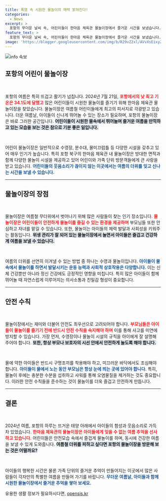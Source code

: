 ```yaml
---
title: 폭염 속 시원한 물놀이의 매력 밝혀진다!
categories:
  - News
excerpt: >
  포항의 무더운 날씨 속, 어린이들이 한마음 체육관 물놀이장에서 즐거운 시간을 보냈습니다. 34.1도의 더위가 아이들의 웃음소리로 가득 찼습니다!
feature_text: >
  포항의 무더운 날씨 속, 어린이들이 한마음 체육관 물놀이장에서 즐거운 시간을 보냈습니다. 34.1도의 더위가 아이들의 웃음소리로 가득 찼습니다!
image: 'https://blogger.googleusercontent.com/img/b/R29vZ2xl/AVvXsEixyZcFfHzMRdzZMjFBmAUKJYCLCGyLL1o632UiGVXcaFdKo_bkvkuCioo0uUKlGfBVcT3P84aROyZIXSBEx3Aw5nCQ3pTgDom1WDC4m8eifvWiAmWEEVb4x6G_l8C0QH225ldMjyaFvpxGEBGNO37VmDTDMHGhJPq73UglMfDca1-0aw/s1600/blogspot.png'
---
```


<p><img src="https://blogger.googleusercontent.com/img/b/R29vZ2xl/AVvXsEixyZcFfHzMRdzZMjFBmAUKJYCLCGyLL1o632UiGVXcaFdKo_bkvkuCioo0uUKlGfBVcT3P84aROyZIXSBEx3Aw5nCQ3pTgDom1WDC4m8eifvWiAmWEEVb4x6G_l8C0QH225ldMjyaFvpxGEBGNO37VmDTDMHGhJPq73UglMfDca1-0aw/s1600/blogspot.png" alt="info 속보" /></p>

<h2 data-ke-size="size26">포항의 어린이 물놀이장</h2>

<p data-ke-size="size16">&nbsp;</p>  

<p>포항의 여름은 특히 뜨겁고 활기가 넘칩니다. 2024년 7월 21일, <b><span style="color: #ee2323;">포항에서의 낮 최고 기온은 34.1도에 달했고</span></b> 많은 어린이들이 시원한 물놀이를 즐기기 위해 한마음 체육관 물놀이장을 찾았습니다. 물놀이장은 여름철 어린이들에게 최고의 피서지로 각광받고 있습니다. 더운 여름날, 아이들이 신나게 뛰어놀 수 있는 장소가 필요하며, 포항의 물놀이장은 바로 그러한 공간입니다. <b><span style="background-color: #21538527;">어린이들이 시원한 물속에서 뛰어놀며 즐거운 여름을 만끽하고 있는 모습을 보는 것은 참으로 기분 좋은 일입니다.</span></b></p>

<p data-ke-size="size16">&nbsp;</p>  

<p>어린이 물놀이장은 일반적으로 수영장, 분수대, 물미끄럼틀 등 다양한 시설을 갖추고 있어 매우 인기가 높습니다. 특히 포항 북구의 한마음 체육관 내 물놀이장은 방대한 면적과 함께 다양한 물놀이 시설을 제공하고 있어 어린이와 가족 단위 방문객들에게 큰 사랑을 받고 있습니다. <b><span style="color: #1a5490;">어린이들의 웃음소리가 끊이지 않는 이곳에서는 여름의 더위를 잊고 신나는 시간을 보낼 수 있습니다.</span></b></p>

<hr />  

<h2 data-ke-size="size26">물놀이장의 장점</h2>

<p data-ke-size="size16">&nbsp;</p>  

<p>물놀이장은 여름철 무더위에서 벗어나기 위해 많은 사람들이 찾는 인기 장소입니다. <b><span style="color: #ee2323;">물놀이장은 어린이들이 안전하게 물놀이를 즐길 수 있는 환경을 제공하며</span></b> 부모님들 또한 안심하고 자녀를 맡길 수 있습니다. 또한, 물놀이는 아이들의 체력 발달과 사회성을 키워주는 활동입니다. <b><span style="background-color: #21538527;">위생 관리가 잘 되어 있는 물놀이장에서 놀면서 아이들은 즐겁고 건강하게 여름을 보낼 수 있습니다.</span></b></p>

<p data-ke-size="size16">&nbsp;</p>  

<p>여름의 더위를 선연히 이겨낼 수 있는 방법 중 하나는 수영과 물놀이입니다. <b><span style="color: #1a5490;">아이들이 물 속에서 물놀이를 하면서 발달시키는 운동 능력과 사회적 상호작용은 다양합니다.</span></b> 이는 신체 건강뿐만 아니라 정신 건강에도 긍정적인 영향을 미칩니다. 특히 많은 아이들이 함께 뛰어놀 때 자연스럽게 이루어지는 의사소통과 친밀감 형성이 중요합니다. </p>

<hr />  

<h2 data-ke-size="size26">안전 수칙</h2>

<p data-ke-size="size16">&nbsp;</p>   

<p>물놀이장에서는 재미와 더불어 안전도 최우선으로 고려되어야 합니다. <b><span style="color: #ee2323;">부모님들은 아이들이 물놀이를 즐기기 전에 반드시 안전 수칙을 숙지해야 하며</span></b> 이를 통해 사고를 미연에 방지할 수 있습니다. 가장 먼저, 수영장이나 물놀이 시설의 규칙을 아이에게 잘 설명해 주어야 합니다. <b><span style="background-color: #21538527;">또한, 항상 부모나 보호자의 시선 안에서 안전하게 놀도록 해야 합니다.</span></b></p>

<p data-ke-size="size16">&nbsp;</p>  

<p>물에 약한 아이들은 반드시 구명조끼를 착용해야 하고, 미끄러운 바닥에서도 조심해야 합니다. <b><span style="color: #1a5490;">아이들이 물에서 노는 동안 부모님은 항상 눈에 띄는 곳에 있어야 합니다.</span></b> 특히, 물놀이 후에는 충분한 수분을 섭취하고 샤워를 통해 오염물질을 제거하는 것도 중요합니다. 이러한 안전 수칙들을 준수하는 것이 물놀이를 더욱 즐겁고 안전하게 만듭니다. </p>

<hr />

<h2 data-ke-size="size26">결론</h2>

<p data-ke-size="size16">&nbsp;</p>  

<p>2024년 여름, 포항의 하루는 뜨거운 태양 아래에서 아이들의 함성과 웃음소리로 가득 차 있었습니다. <b><span style="color: #ee2323;">한마음 체육관의 물놀이장은 아이들에게 잊을 수 없는 여름 추억을 선사하고 있습니다.</span></b> 어린이들은 안전모습 속에서 즐겁게 물놀이를 하며, 동시에 건강한 여름을 보낼 수 있게 도와줍니다. <b><span style="background-color: #21538527;">여름철 더위를 피하고 싶다면 포항의 물놀이장을 방문해 보는 것은 어떨까요?</span></b> </p>

<p data-ke-size="size16">&nbsp;</p>  

<p>아이들의 행복한 시간은 물론 가족 단위의 즐거운 추억이 만들어지는 이곳에서 많은 사람들이 각자만의 특별한 여름을 만들어 가기를 바랍니다. <b><span style="color: #1a5490;">무더운 여름날, 아이들과 함께 시원한 물놀이장에서 즐거운 추억을 쌓아 보세요.</span></b></p>
유용한 생활 정보가 필요하시다면, <a href="https://opensis.kr" rel="dofollow">opensis.kr</a>


